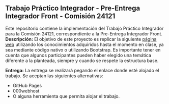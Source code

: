 ## Trabajo Práctico Integrador - Pre-Entrega Integrador Front - Comisión 24121

Este repositorio contiene la implementación del Trabajo Práctico Integrador para la Comisión 24121, correspondiente a la Pre-Entrega Integrador Front.
<br/>
**Descripción:**
El objetivo de este proyecto es replicar la siguiente [página web](https://giselemilagros88.github.io/cac_movies_javaphp/) utilizando los conocimientos adquiridos hasta el momento en clase, ya sea mediante código nativo o utilizando Bootstrap. Es importante tener en cuenta que algunos participantes pueden haber elegido una temática diferente a la planteada, siempre y cuando se respete la estructura base.

**Entrega:**
La entrega se realizará pegando el enlace donde esté alojado el trabajo. Se aceptan las siguientes alternativas:
- GitHub Pages
- 000webhost
- O alguna herramienta que permita alojar el trabajo.
